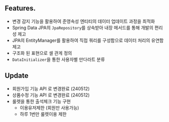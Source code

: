 ## Features.

- 변경 감지 기능을 활용하여 준영속성 엔티티의 데이터 업데이트 과정을 최적화
- Spring Data JPA의 `JpaRepository`를 상속받아 내장 메서드를 통해 개발의 편리성 제고
- JPA의 EntityManager를 활용하여 직접 쿼리를 구성함으로 데이터 처리의 유연함 제고
- 구조화 된 표현으로 셀 관게 정의
- `DataInitializer`을 통한 사용자별 만다라트 분류

## Update
- 회원가입 기능 API 로 변경완료 (240512)
- 상품수정 기능 API 로 변경완료 (240512)
- 룰렛을 통한 출석체크 기능 구현
  - 이용유저제한 (회원만 사용가능)
  - 하루 1번만 룰렛이용 제한
 
